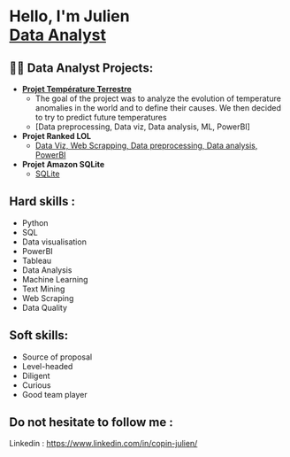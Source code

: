 <h1>Hello, I'm Julien <br/><a href="https://github.com/joshmadakor1"></a><a href="https://www.linkedin.com/in/copin-julien/">Data Analyst</a>

<h2>👨‍💻 Data Analyst Projects:</h2>

- <b>[Projet Température Terrestre](https://github.com/CopinJ/Projet-Temperature-Terrestre)</b>
  - The goal of the project was to analyze the evolution of temperature anomalies in the world and to define their causes. We then decided to try to predict future temperatures
  - [Data preprocessing, Data viz, Data analysis, ML, PowerBI]
- <b>Projet Ranked LOL </b>
  - [Data Viz, Web Scrapping, Data preprocessing, Data analysis, PowerBI](https://github.com/CopinJ/Projet-Ranked-LOL)
- <b>Projet Amazon SQLite</b>
  - [SQLite](https://github.com/CopinJ/Projet-Amazon-SQLite)

<h2>Hard skills :</h2>

- Python
- SQL
- Data visualisation
- PowerBI
- Tableau
- Data Analysis
- Machine Learning
- Text Mining
- Web Scraping
- Data Quality

<h2> Soft skills: </h2>

- Source of proposal
- Level-headed
- Diligent
- Curious
- Good team player

<h2> Do not hesitate to follow me : </h2>

Linkedin : https://www.linkedin.com/in/copin-julien/

<!--
